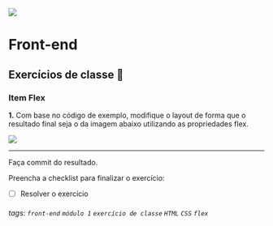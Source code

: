 ![](https://i.imgur.com/xG74tOh.png)

# Front-end

## Exercícios de classe 🏫

### Item Flex

**1.** Com base no código de exemplo, modifique o layout de forma que o resultado final seja o da imagem abaixo utilizando as propriedades flex.

![](https://i.imgur.com/jDV2x6o.png)

---

Faça commit do resultado.

Preencha a checklist para finalizar o exercício:

-   [ ] Resolver o exercício

###### tags: `front-end` `módulo 1` `exercício de classe` `HTML` `CSS` `flex`
